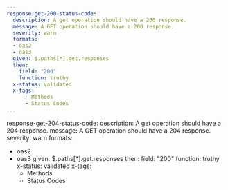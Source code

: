 ```yaml
---
response-get-200-status-code:
  description: A get operation should have a 200 response.
  message: A GET operation should have a 200 response.
  severity: warn
  formats:
  - oas2
  - oas3
  given: $.paths[*].get.responses
  then:
    field: "200"
    function: truthy
  x-status: validated
  x-tags:
      - Methods
      - Status Codes       
...
```

response-get-204-status-code:
  description: A get operation should have a 204 response.
  message: A GET operation should have a 204 response.
  severity: warn
  formats:
  - oas2
  - oas3
  given: $.paths[*].get.responses
  then:
    field: "200"
    function: truthy
  x-status: validated
  x-tags:
      - Methods
      - Status Codes     